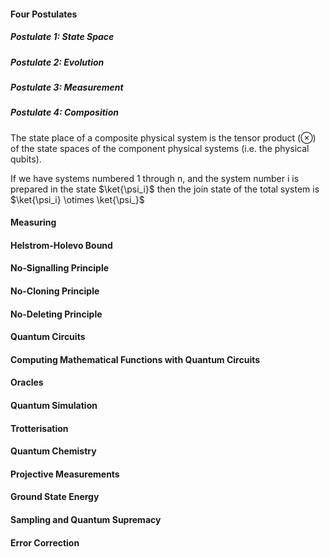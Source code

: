
#### Four Postulates

##### Postulate 1: State Space

##### Postulate 2: Evolution

##### Postulate 3: Measurement

##### Postulate 4: Composition

The state place of a composite physical system is the tensor product ($\otimes$) of the state spaces of the component physical systems (i.e. the physical qubits).

If we have systems numbered 1 through n, and the system number i is prepared in the state $\ket{\psi_i}$ then the join state of the total system is $\ket{\psi_i} \otimes \ket{\psi_}$

#### Measuring

#### Helstrom-Holevo Bound

#### No-Signalling Principle

#### No-Cloning Principle

#### No-Deleting Principle

#### Quantum Circuits

#### Computing Mathematical Functions with Quantum Circuits


#### Oracles

#### Quantum Simulation

#### Trotterisation

#### Quantum Chemistry

#### Projective Measurements

#### Ground State Energy

#### Sampling and Quantum Supremacy

#### Error Correction